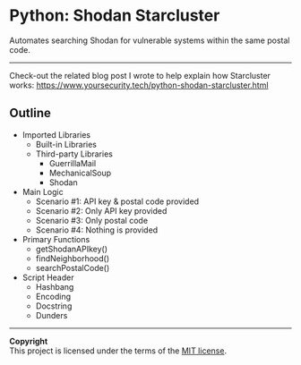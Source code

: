 # Python: Shodan Starcluster
Automates searching Shodan for vulnerable systems within the same postal code.

---

Check-out the related blog post I wrote to help explain how Starcluster works: 
https://www.yoursecurity.tech/python-shodan-starcluster.html

## Outline
* Imported Libraries
	* Built-in Libraries
	* Third-party Libraries
		* GuerrillaMail
		* MechanicalSoup
		* Shodan
* Main Logic
	* Scenario #1: API key & postal code provided
	* Scenario #2: Only API key provided
	* Scenario #3: Only postal code
	* Scenario #4: Nothing is provided
* Primary Functions
	* getShodanAPIkey()
	* findNeighborhood()
	* searchPostalCode()
* Script Header
	* Hashbang
	* Encoding
	* Docstring
	* Dunders

---

**Copyright**<br>
This project is licensed under the terms of the [MIT license](/LICENSE).
